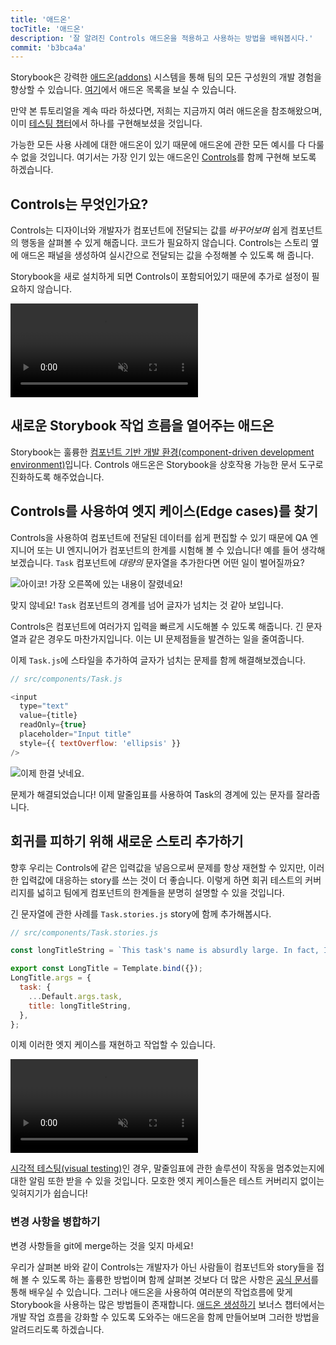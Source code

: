 ```yaml
---
title: '애드온'
tocTitle: '애드온'
description: '잘 알려진 Controls 애드온을 적용하고 사용하는 방법을 배워봅시다.'
commit: 'b3bca4a'
---
```


Storybook은 강력한 [애드온(addons)](https://storybook.js.org/addons/introduction/) 시스템을 통해 팀의 모든 구성원의 개발 경험을 향상할 수 있습니다. [여기](https://storybook.js.org/addons)에서 애드온 목록을 보실 수 있습니다.

만약 본 튜토리얼을 계속 따라 하셨다면, 저희는 지금까지 여러 애드온을 참조해왔으며, 이미 [테스팅 챕터](/react/kr/test/)에서 하나를 구현해보셨을 것입니다.

가능한 모든 사용 사례에 대한 애드온이 있기 때문에 애드온에 관한 모든 예시를 다 다룰 수 없을 것입니다. 여기서는 가장 인기 있는 애드온인 [Controls](https://storybook.js.org/docs/react/essentials/controls)를 함께 구현해 보도록 하겠습니다.

## Controls는 무엇인가요?

Controls는 디자이너와 개발자가 컴포넌트에 전달되는 값를 _바꾸어보며_ 쉽게 컴포넌트의 행동을 살펴볼 수 있게 해줍니다. 코드가 필요하지 않습니다. Controls는 스토리 옆에 애드온 패널을 생성하여 실시간으로 전달되는 값을 수정해볼 수 있도록 해 줍니다.

Storybook을 새로 설치하게 되면 Controls이 포함되어있기 때문에 추가로 설정이 필요하지 않습니다.

<video autoPlay muted playsInline loop>
  <source
    src="/intro-to-storybook/controls-in-action.mp4"
    type="video/mp4"
  />
</video>

## 새로운 Storybook 작업 흐름을 열어주는 애드온

Storybook는 훌륭한 [컴포넌트 기반 개발 환경(component-driven development environment)](https://www.componentdriven.org/)입니다. Controls 애드온은 Storybook을 상호작용 가능한 문서 도구로 진화하도록 해주었습니다.

## Controls를 사용하여 엣지 케이스(Edge cases)를 찾기

Controls을 사용하여 컴포넌트에 전달된 데이터를 쉽게 편집할 수 있기 때문에 QA 엔지니어 또는 UI 엔지니어가 컴포넌트의 한계를 시험해 볼 수 있습니다! 예를 들어 생각해보겠습니다. `Task` 컴포넌트에 _대량의_ 문자열을 추가한다면 어떤 일이 벌어질까요?

![아이코! 가장 오른쪽에 있는 내용이 잘렸네요!](/intro-to-storybook/task-edge-case.png)

맞지 않네요! `Task` 컴포넌트의 경계를 넘어 글자가 넘치는 것 같아 보입니다.

Controls은 컴포넌트에 여러가지 입력을 빠르게 시도해볼 수 있도록 해줍니다. 긴 문자열과 같은 경우도 마찬가지입니다. 이는 UI 문제점들을 발견하는 일을 줄여줍니다.

이제 `Task.js`에 스타일을 추가하여 글자가 넘치는 문제를 함께 해결해보겠습니다.

```javascript
// src/components/Task.js

<input
  type="text"
  value={title}
  readOnly={true}
  placeholder="Input title"
  style={{ textOverflow: 'ellipsis' }}
/>
```

![이제 한결 낫네요.](/intro-to-storybook/edge-case-solved-with-controls.png)

문제가 해결되었습니다! 이제 말줄임표를 사용하여 Task의 경계에 있는 문자를 잘라줍니다.

## 회귀를 피하기 위해 새로운 스토리 추가하기

향후 우리는 Controls에 같은 입력값을 넣음으로써 문제를 항상 재현할 수 있지만, 이러한 입력값에 대응하는 story를 쓰는 것이 더 좋습니다. 이렇게 하면 회귀 테스트의 커버리지를 넓히고 팀에게 컴포넌트의 한계들을 분명히 설명할 수 있을 것입니다.

긴 문자열에 관한 사례를 `Task.stories.js` story에 함께 추가해봅시다.

```javascript
// src/components/Task.stories.js

const longTitleString = `This task's name is absurdly large. In fact, I think if I keep going I might end up with content overflow. What will happen? The star that represents a pinned task could have text overlapping. The text could cut-off abruptly when it reaches the star. I hope not!`;

export const LongTitle = Template.bind({});
LongTitle.args = {
  task: {
    ...Default.args.task,
    title: longTitleString,
  },
};
```

이제 이러한 엣지 케이스를 재현하고 작업할 수 있습니다.

<video autoPlay muted playsInline loop>
  <source
    src="/intro-to-storybook/task-stories-long-title.mp4"
    type="video/mp4"
  />
</video>

[시각적 테스팅(visual testing)](/react/en/test/)인 경우, 말줄임표에 관한 솔루션이 작동을 멈추었는지에 대한 알림 또한 받을 수 있을 것입니다. 모호한 엣지 케이스들은 테스트 커버리지 없이는 잊혀지기가 쉽습니다!

### 변경 사항을 병합하기

변경 사항들을 git에 merge하는 것을 잊지 마세요!

<div class="aside"><p>우리가 살펴본 바와 같이 Controls는 개발자가 아닌 사람들이 컴포넌트와 story들을 접해 볼 수 있도록 하는 훌륭한 방법이며 함께 살펴본 것보다 더 많은 사항은 <a href="https://storybook.js.org/docs/react/essentials/controls">공식 문서</a>를 통해 배우실 수 있습니다. 그러나 애드온을 사용하여 여러분의 작업흐름에 맞게 Storybook을 사용하는 많은 방법들이 존재합니다. <a href="/intro-to-storybook/react/kr/creating-addons">애드온 생성하기</a> 보너스 챕터에서는 개발 작업 흐름을 강화할 수 있도록 도와주는 애드온을 함께 만들어보며 그러한 방법을 알려드리도록 하겠습니다.</p></div>
